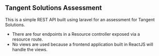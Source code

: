
## Tangent Solutions Assessment

This is a simple REST API built using laravel for an assessment for Tangent Solutions.

- There are four endpoints in a Resource controller exposed via a resource route.
- No views are used because a frontend application built in ReactJS will handle the views.

